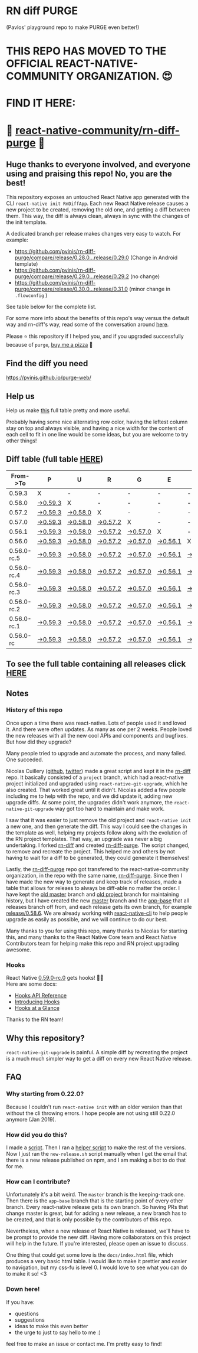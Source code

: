 # RN diff PURGE
(Pavlos' playground repo to make PURGE even better!)

# THIS REPO HAS MOVED TO THE OFFICIAL REACT-NATIVE-COMMUNITY ORGANIZATION. 😍
# FIND IT HERE:  
# 💪 [react-native-community/rn-diff-purge](https://github.com/react-native-community/rn-diff-purge) 🎉
## Huge thanks to everyone involved, and everyone using and praising this repo! No, you are the best!

This repository exposes an untouched React Native app generated with the CLI
`react-native init RnDiffApp`. Each new React Native release causes a new project to be created, removing the old one, and getting a diff between them. This way, the diff is always clean, always in sync with the changes of the init template.

A dedicated branch per release makes changes very easy
to watch. For example:

* https://github.com/pvinis/rn-diff-purge/compare/release/0.28.0...release/0.29.0
(Change in Android template)
* https://github.com/pvinis/rn-diff-purge/compare/release/0.29.0...release/0.29.2
(no change)
* https://github.com/pvinis/rn-diff-purge/compare/release/0.30.0...release/0.31.0
(minor change in `.flowconfig` )

See table below for the complete list.

For some more info about the benefits of this repo's way versus the default way and rn-diff's way, read some of the conversation around [here](https://github.com/react-native-community/discussions-and-proposals/issues/68#issuecomment-452227478).

Please :star: this repository if I helped you, and if you upgraded successfully because of `purge`, [buy me a pizza](https://www.buymeacoffee.com/DGWwHVZ4s) :pizza:

## Find the diff you need
https://pvinis.github.io/purge-web/

## Help us
Help us make [this](https://pvinis.github.io/rn-diff-purge) full table pretty and more useful.

Probably having some nice alternating row color, having the leftest column stay on top and always visible, and having a nice width for the content of each cell to fit in one line would be some ideas, but you are welcome to try other things!

## Diff table (full table [HERE](https://pvinis.github.io/rn-diff-purge))

| From->To    | P                                                                                               | U                                                                                               | R                                                                                               | G                                                                                               | E                                                                                               |                                                                                                 | T                                                                                                         | I                                                                                                         | M                                                                                                         | E                                                                                                         | !                                                                                                       | !   |
| ----------- | ----------------------------------------------------------------------------------------------- | ----------------------------------------------------------------------------------------------- | ----------------------------------------------------------------------------------------------- | ----------------------------------------------------------------------------------------------- | ----------------------------------------------------------------------------------------------- | ----------------------------------------------------------------------------------------------- | --------------------------------------------------------------------------------------------------------- | --------------------------------------------------------------------------------------------------------- | --------------------------------------------------------------------------------------------------------- | --------------------------------------------------------------------------------------------------------- | ------------------------------------------------------------------------------------------------------- | --- |
| 0.59.3      | X                                                                                               | -                                                                                               | -                                                                                               | -                                                                                               | -                                                                                               | -                                                                                               | -                                                                                                         | -                                                                                                         | -                                                                                                         | -                                                                                                         | -                                                                                                       | -   |
| 0.58.0      | [->0.59.3](https://github.com/pvinis/rn-diff-purge/compare/release/0.58.0..release/0.59.3)      | X                                                                                               | -                                                                                               | -                                                                                               | -                                                                                               | -                                                                                               | -                                                                                                         | -                                                                                                         | -                                                                                                         | -                                                                                                         | -                                                                                                       | -   |
| 0.57.2      | [->0.59.3](https://github.com/pvinis/rn-diff-purge/compare/release/0.57.2..release/0.59.3)      | [->0.58.0](https://github.com/pvinis/rn-diff-purge/compare/release/0.57.2..release/0.58.0)      | X                                                                                               | -                                                                                               | -                                                                                               | -                                                                                               | -                                                                                                         | -                                                                                                         | -                                                                                                         | -                                                                                                         | -                                                                                                       | -   |
| 0.57.0      | [->0.59.3](https://github.com/pvinis/rn-diff-purge/compare/release/0.57.0..release/0.59.3)      | [->0.58.0](https://github.com/pvinis/rn-diff-purge/compare/release/0.57.0..release/0.58.0)      | [->0.57.2](https://github.com/pvinis/rn-diff-purge/compare/release/0.57.0..release/0.57.2)      | X                                                                                               | -                                                                                               | -                                                                                               | -                                                                                                         | -                                                                                                         | -                                                                                                         | -                                                                                                         | -                                                                                                       | -   |
| 0.56.1      | [->0.59.3](https://github.com/pvinis/rn-diff-purge/compare/release/0.56.1..release/0.59.3)      | [->0.58.0](https://github.com/pvinis/rn-diff-purge/compare/release/0.56.1..release/0.58.0)      | [->0.57.2](https://github.com/pvinis/rn-diff-purge/compare/release/0.56.1..release/0.57.2)      | [->0.57.0](https://github.com/pvinis/rn-diff-purge/compare/release/0.56.1..release/0.57.0)      | X                                                                                               | -                                                                                               | -                                                                                                         | -                                                                                                         | -                                                                                                         | -                                                                                                         | -                                                                                                       | -   |
| 0.56.0      | [->0.59.3](https://github.com/pvinis/rn-diff-purge/compare/release/0.56.0..release/0.59.3)      | [->0.58.0](https://github.com/pvinis/rn-diff-purge/compare/release/0.56.0..release/0.58.0)      | [->0.57.2](https://github.com/pvinis/rn-diff-purge/compare/release/0.56.0..release/0.57.2)      | [->0.57.0](https://github.com/pvinis/rn-diff-purge/compare/release/0.56.0..release/0.57.0)      | [->0.56.1](https://github.com/pvinis/rn-diff-purge/compare/release/0.56.0..release/0.56.1)      | X                                                                                               | -                                                                                                         | -                                                                                                         | -                                                                                                         | -                                                                                                         | -                                                                                                       | -   |
| 0.56.0-rc.5 | [->0.59.3](https://github.com/pvinis/rn-diff-purge/compare/release/0.56.0-rc.5..release/0.59.3) | [->0.58.0](https://github.com/pvinis/rn-diff-purge/compare/release/0.56.0-rc.5..release/0.58.0) | [->0.57.2](https://github.com/pvinis/rn-diff-purge/compare/release/0.56.0-rc.5..release/0.57.2) | [->0.57.0](https://github.com/pvinis/rn-diff-purge/compare/release/0.56.0-rc.5..release/0.57.0) | [->0.56.1](https://github.com/pvinis/rn-diff-purge/compare/release/0.56.0-rc.5..release/0.56.1) | [->0.56.0](https://github.com/pvinis/rn-diff-purge/compare/release/0.56.0-rc.5..release/0.56.0) | X                                                                                                         | -                                                                                                         | -                                                                                                         | -                                                                                                         | -                                                                                                       | -   |
| 0.56.0-rc.4 | [->0.59.3](https://github.com/pvinis/rn-diff-purge/compare/release/0.56.0-rc.4..release/0.59.3) | [->0.58.0](https://github.com/pvinis/rn-diff-purge/compare/release/0.56.0-rc.4..release/0.58.0) | [->0.57.2](https://github.com/pvinis/rn-diff-purge/compare/release/0.56.0-rc.4..release/0.57.2) | [->0.57.0](https://github.com/pvinis/rn-diff-purge/compare/release/0.56.0-rc.4..release/0.57.0) | [->0.56.1](https://github.com/pvinis/rn-diff-purge/compare/release/0.56.0-rc.4..release/0.56.1) | [->0.56.0](https://github.com/pvinis/rn-diff-purge/compare/release/0.56.0-rc.4..release/0.56.0) | [->0.56.0-rc.5](https://github.com/pvinis/rn-diff-purge/compare/release/0.56.0-rc.4..release/0.56.0-rc.5) | X                                                                                                         | -                                                                                                         | -                                                                                                         | -                                                                                                       | -   |
| 0.56.0-rc.3 | [->0.59.3](https://github.com/pvinis/rn-diff-purge/compare/release/0.56.0-rc.3..release/0.59.3) | [->0.58.0](https://github.com/pvinis/rn-diff-purge/compare/release/0.56.0-rc.3..release/0.58.0) | [->0.57.2](https://github.com/pvinis/rn-diff-purge/compare/release/0.56.0-rc.3..release/0.57.2) | [->0.57.0](https://github.com/pvinis/rn-diff-purge/compare/release/0.56.0-rc.3..release/0.57.0) | [->0.56.1](https://github.com/pvinis/rn-diff-purge/compare/release/0.56.0-rc.3..release/0.56.1) | [->0.56.0](https://github.com/pvinis/rn-diff-purge/compare/release/0.56.0-rc.3..release/0.56.0) | [->0.56.0-rc.5](https://github.com/pvinis/rn-diff-purge/compare/release/0.56.0-rc.3..release/0.56.0-rc.5) | [->0.56.0-rc.4](https://github.com/pvinis/rn-diff-purge/compare/release/0.56.0-rc.3..release/0.56.0-rc.4) | X                                                                                                         | -                                                                                                         | -                                                                                                       | -   |
| 0.56.0-rc.2 | [->0.59.3](https://github.com/pvinis/rn-diff-purge/compare/release/0.56.0-rc.2..release/0.59.3) | [->0.58.0](https://github.com/pvinis/rn-diff-purge/compare/release/0.56.0-rc.2..release/0.58.0) | [->0.57.2](https://github.com/pvinis/rn-diff-purge/compare/release/0.56.0-rc.2..release/0.57.2) | [->0.57.0](https://github.com/pvinis/rn-diff-purge/compare/release/0.56.0-rc.2..release/0.57.0) | [->0.56.1](https://github.com/pvinis/rn-diff-purge/compare/release/0.56.0-rc.2..release/0.56.1) | [->0.56.0](https://github.com/pvinis/rn-diff-purge/compare/release/0.56.0-rc.2..release/0.56.0) | [->0.56.0-rc.5](https://github.com/pvinis/rn-diff-purge/compare/release/0.56.0-rc.2..release/0.56.0-rc.5) | [->0.56.0-rc.4](https://github.com/pvinis/rn-diff-purge/compare/release/0.56.0-rc.2..release/0.56.0-rc.4) | [->0.56.0-rc.3](https://github.com/pvinis/rn-diff-purge/compare/release/0.56.0-rc.2..release/0.56.0-rc.3) | X                                                                                                         | -                                                                                                       | -   |
| 0.56.0-rc.1 | [->0.59.3](https://github.com/pvinis/rn-diff-purge/compare/release/0.56.0-rc.1..release/0.59.3) | [->0.58.0](https://github.com/pvinis/rn-diff-purge/compare/release/0.56.0-rc.1..release/0.58.0) | [->0.57.2](https://github.com/pvinis/rn-diff-purge/compare/release/0.56.0-rc.1..release/0.57.2) | [->0.57.0](https://github.com/pvinis/rn-diff-purge/compare/release/0.56.0-rc.1..release/0.57.0) | [->0.56.1](https://github.com/pvinis/rn-diff-purge/compare/release/0.56.0-rc.1..release/0.56.1) | [->0.56.0](https://github.com/pvinis/rn-diff-purge/compare/release/0.56.0-rc.1..release/0.56.0) | [->0.56.0-rc.5](https://github.com/pvinis/rn-diff-purge/compare/release/0.56.0-rc.1..release/0.56.0-rc.5) | [->0.56.0-rc.4](https://github.com/pvinis/rn-diff-purge/compare/release/0.56.0-rc.1..release/0.56.0-rc.4) | [->0.56.0-rc.3](https://github.com/pvinis/rn-diff-purge/compare/release/0.56.0-rc.1..release/0.56.0-rc.3) | [->0.56.0-rc.2](https://github.com/pvinis/rn-diff-purge/compare/release/0.56.0-rc.1..release/0.56.0-rc.2) | X                                                                                                       | -   |
| 0.56.0-rc   | [->0.59.3](https://github.com/pvinis/rn-diff-purge/compare/release/0.56.0-rc..release/0.59.3)   | [->0.58.0](https://github.com/pvinis/rn-diff-purge/compare/release/0.56.0-rc..release/0.58.0)   | [->0.57.2](https://github.com/pvinis/rn-diff-purge/compare/release/0.56.0-rc..release/0.57.2)   | [->0.57.0](https://github.com/pvinis/rn-diff-purge/compare/release/0.56.0-rc..release/0.57.0)   | [->0.56.1](https://github.com/pvinis/rn-diff-purge/compare/release/0.56.0-rc..release/0.56.1)   | [->0.56.0](https://github.com/pvinis/rn-diff-purge/compare/release/0.56.0-rc..release/0.56.0)   | [->0.56.0-rc.5](https://github.com/pvinis/rn-diff-purge/compare/release/0.56.0-rc..release/0.56.0-rc.5)   | [->0.56.0-rc.4](https://github.com/pvinis/rn-diff-purge/compare/release/0.56.0-rc..release/0.56.0-rc.4)   | [->0.56.0-rc.3](https://github.com/pvinis/rn-diff-purge/compare/release/0.56.0-rc..release/0.56.0-rc.3)   | [->0.56.0-rc.2](https://github.com/pvinis/rn-diff-purge/compare/release/0.56.0-rc..release/0.56.0-rc.2)   | [->0.56.0-rc.1](https://github.com/pvinis/rn-diff-purge/compare/release/0.56.0-rc..release/0.56.0-rc.1) | X   |

## To see the full table containing all releases click [HERE](https://pvinis.github.io/rn-diff-purge)

## Notes

### History of this repo

Once upon a time there was react-native. Lots of people used it and loved it. And there were often updates. As many as one per 2 weeks. People loved the new releases with all the new cool APIs and components and bugfixes. But how did they upgrade?

Many people tried to upgrade and automate the process, and many failed. One succeded.

Nicolas Cuillery ([github](https://github.com/ncuillery), [twitter](https://twitter.com/ncuillery)) made a great script and kept it in the [rn-diff](https://github.com/ncuillery/rn-diff) repo. It basically consisted of a `project` branch, which had a react-native project initialized and upgraded using `react-native-git-upgrade`, which he also created. That worked great until it didn't. Nicolas added a few people including me to help with the repo, and we did update it, adding new upgrade diffs. At some point, the upgrades didn't work anymore, the `react-native-git-upgrade` way got too hard to maintain and make work.

I saw that it was easier to just remove the old project and `react-native init` a new one, and then generate the diff. This way I could see the changes in the template as well, helping my projects follow along with the evolution of the RN project templates. That way, an upgrade was never a big undertaking. I forked [rn-diff](https://github.com/ncuillery/rn-diff) and created [rn-diff-purge](https://github.com/pvinis/rn-diff-purge). The script changed, to remove and recreate the project. This helped me and others by not having to wait for a diff to be generated, they could generate it themselves!

Lastly, the [rn-diff-purge](https://github.com/pvinis/rn-diff-purge) repo got transfered to the react-native-community organization, in the repo with the same name, [rn-diff-purge](https://github.com/react-native-community/rn-diff-purge). Since then I have made the new way to generate and keep track of releases, made a table that allows for releaes to always be diff-able no matter the order. I have kept the [old master](https://github.com/pvinis/rn-diff-purge/tree/old/master) branch and [old project](https://github.com/pvinis/rn-diff-purge/tree/old/project) branch for maintaining history, but I have created the new [master](https://github.com/pvinis/rn-diff-purge/tree/master) branch and the [app-base](https://github.com/pvinis/rn-diff-purge/tree/app-base) that all releases branch off from, and each release gets its own branch, for example [release/0.58.6](https://github.com/pvinis/rn-diff-purge/tree/release/0.58.6). We are already working with [react-native-cli](https://github.com/react-native-community/react-native-cli) to help people upgrade as easily as possible, and we will continue to do our best.

Many thanks to you for using this repo, many thanks to Nicolas for starting this, and many thanks to the React Native Core team and React Native Contributors team for helping make this repo and RN project upgrading awesome.

### Hooks
React Native [0.59.0-rc.0](https://github.com/pvinis/rn-diff-purge#version-changes) gets hooks! 🎉🥳  
Here are some docs:
- [Hooks API Reference](https://reactjs.org/docs/hooks-reference.html)
- [Introducing Hooks](https://reactjs.org/docs/hooks-intro.html)
- [Hooks at a Glance](https://reactjs.org/docs/hooks-overview.html)

Thanks to the RN team!

## Why this repository?
`react-native-git-upgrade` is painful. A simple diff by recreating the project is a much much simpler way to get a diff on every new React Native release.

## FAQ

### Why starting from 0.22.0?

Because I couldn't run `react-native init` with an older version than that without the cli throwing errors. I hope people are not using still 0.22.0 anymore (Jan 2019).

### How did you do this?

I made a [script](https://github.com/pvinis/rn-diff-purge/blob/master/new-release.sh). Then I ran a [helper script](https://github.com/pvinis/rn-diff-purge/blob/master/new-release.sh) to make the rest of the versions.
Now I just ran the `new-release.sh` script manually when I get the email that there is a new release published on npm, and I am making a bot to do that for me.

### How can I contribute?

Unfortunately it's a bit weird. The `master` branch is the keeping-track one. Then there is the `app-base` branch that is the starting point of every other branch. Every react-native release gets its own branch. So having PRs that change master is great, but for adding a new release, a new branch has to be created, and that is only possible by the contributors of this repo.

Nevertheless, when a new release of React Native is released, we'll have to be prompt to provide
the new diff. Having more collaborators on this project will help in the future. If you're interested, please open an issue to discuss.

One thing that could get some love is the `docs/index.html` file, which produces a very basic html table. I would like to make it prettier and easier to navigation, but my css-fu is level 0. I would love to see what you can do to make it so! <3

### Down here!

If you have: 
- questions
- suggestions
- ideas to make this even better
- the urge to just to say hello to me :)

feel free to make an issue or contact me. I'm pretty easy to find!
